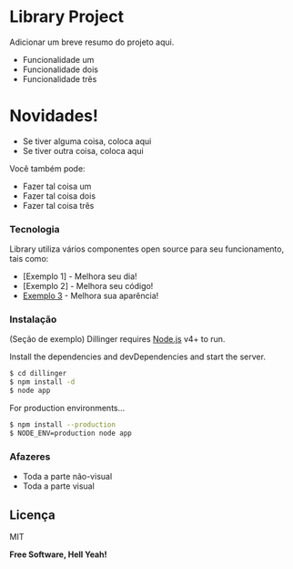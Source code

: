# Library Project

Adicionar um breve resumo do projeto aqui.

  - Funcionalidade um
  - Funcionalidade dois
  - Funcionalidade três

# Novidades!

  - Se tiver alguma coisa, coloca aqui
  - Se tiver outra coisa, coloca aqui


Você também pode:
  - Fazer tal coisa um
  - Fazer tal coisa dois
  - Fazer tal coisa três

### Tecnologia

Library utiliza vários componentes open source para seu funcionamento, tais como:

* [Exemplo 1] - Melhora seu dia!
* [Exemplo 2] - Melhora seu código!
* [Exemplo 3](http://google.com) - Melhora sua aparência!

### Instalação

(Seção de exemplo)
Dillinger requires [Node.js](https://nodejs.org/) v4+ to run.

Install the dependencies and devDependencies and start the server.

```sh
$ cd dillinger
$ npm install -d
$ node app
```

For production environments...

```sh
$ npm install --production
$ NODE_ENV=production node app
```

### Afazeres

 - Toda a parte não-visual
 - Toda a parte visual

Licença
----

MIT


**Free Software, Hell Yeah!**
